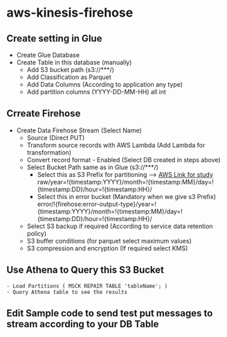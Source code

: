 # aws-kinesis-firehose
 
## Create setting in Glue
- Create Glue Database
- Create Table in this database (manually)
	- Add S3 bucket path (s3://***/)
	- Add Classification as Parquet
	- Add Data Columns (According to application any type)
	- Add partition columns (YYYY-DD-MM-HH) all int

## Crreate Firehose	
- Create Data Firehose Stream (Select Name)
	- Source (Direct PUT)
    - Transform source records with AWS Lambda (Add Lambda for transformation)
	- Convert record format - Enabled (Select DB created in steps above)
	- Select Bucket Path same as in Glue (s3://***/)
		- Select this as S3 Prefix for partitioning --> [AWS Link for study](https://docs.aws.amazon.com/firehose/latest/dev/s3-prefixes.html)\
		raw/year=!{timestamp:YYYY}/month=!{timestamp:MM}/day=!{timestamp:DD}/hour=!{timestamp:HH}/
		- Select this in error bucket (Mandatory when we give s3 Prefix)\
		error/!{firehose:error-output-type}/year=!{timestamp:YYYY}/month=!{timestamp:MM}/day=!{timestamp:DD}/hour=!{timestamp:HH}/
	- Select S3 backup if required (According to service data retention policy)
	- S3 buffer conditions (for parquet select maximum values)
	- S3 compression and encryption (If required select KMS)

## Use Athena to Query this S3 Bucket
    - Load Partitions ( MSCK REPAIR TABLE 'tableName'; )
    - Query Athena table to see the results

## Edit Sample code to send test put messages to stream according to your DB Table
